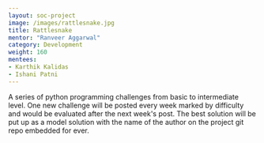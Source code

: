 ```yaml
---
layout: soc-project
image: /images/rattlesnake.jpg
title: Rattlesnake
mentor: "Ranveer Aggarwal"
category: Development
weight: 160
mentees:
- Karthik Kalidas
- Ishani Patni
---
```


A series of python programming challenges from basic to intermediate level. One new challenge will be posted every week marked by difficulty and would be evaluated after the next week's post. The best solution will be put up as a model solution with the name of the author on the project git repo embedded for ever.

<!--break-->



